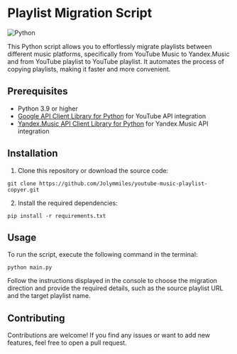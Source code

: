 # Playlist Migration Script

![Python](https://img.shields.io/badge/Python-3.9-blue)

This Python script allows you to effortlessly migrate playlists between different music platforms, specifically from YouTube Music to Yandex.Music and from YouTube playlist to YouTube playlist. It automates the process of copying playlists, making it faster and more convenient.

## Prerequisites

- Python 3.9 or higher
- [Google API Client Library for Python](https://github.com/sigma67/ytmusicapi) for YouTube API integration
- [Yandex.Music API Client Library for Python](https://github.com/MarshalX/yandex-music-api) for Yandex.Music API integration

## Installation

1. Clone this repository or download the source code:

```shell
git clone https://github.com/Jolymmiles/youtube-music-playlist-copyer.git
```

2. Install the required dependencies:

```shell
pip install -r requirements.txt
```

## Usage

To run the script, execute the following command in the terminal:

```shell
python main.py
```

Follow the instructions displayed in the console to choose the migration direction and provide the required details, such as the source playlist URL and the target playlist name.

## Contributing

Contributions are welcome! If you find any issues or want to add new features, feel free to open a pull request.
